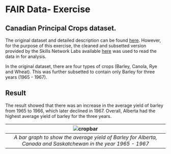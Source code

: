 # FAIR Data- Exercise

## Canadian Principal Crops dataset.

The original dataset and detailed description can be found [here](https://www150.statcan.gc.ca/t1/tbl1/en/tv.action?pid=3210035901). However, for the purpose of this exercise, the cleaned and subsetted version provided by the Skills Network Labs available [here](https://cf-courses-data.s3.us.cloud-object-storage.appdomain.cloud/IBM-RP0203EN-SkillsNetwork/labs/Practice%20Assignment/Annual_Crop_Data.csv) was used to read the data in for analysis.

In the original dataset, there are four types of crops (Barley, Canola, Rye and Wheat). This was further subsetted to contain only Barley for three years (1965 - 1967).

## Result

The result showed that there was an increase in the average yield of barley from 1965 to 1966, which later declined in 1967. Overall, Alberta had the highest average yield of barley for the three years.



| ![cropbar](https://github.com/GakenouOF/FAIR-Data---Exercise/blob/main/cropbar.png) |
|:--:| 
| *A bar graph to show the average yield of Barley for Alberta, Canada and Saskatchewan in the year 1965 - 1967* |


